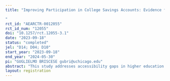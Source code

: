 ```yaml
---
title: "Improving Participation in College Savings Accounts: Evidence from Illinois
"
rct_id: "AEARCTR-0012055"
rct_id_num: "12055"
doi: "10.1257/rct.12055-3.1"
date: "2023-09-18"
status: "completed"
jel: "D14; D04; D10"
start_year: "2023-09-18"
end_year: "2024-05-30"
pi: "GUGLIELMO BRISCESE gubri@uchicago.edu"
abstract: "This study addresses accessibility gaps in higher education by examining the effectiveness of financial incentives to increase participation into 529 college savings plans. The research employs a randomized trial to analyze the impact of different incentive amounts compared to an information-only group. The study’s findings will provide novel evidence on whether upfronting financial benefits can improve participation into available programs that increase social mobility, especially among lower income households, and will also offer insights for policymakers seeking to enhance economic equity through savings interventions."
layout: registration
---
```


